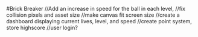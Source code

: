 #Brick Breaker
//Add an increase in speed for the ball in each level, 
//fix collision pixels and asset size
//make canvas fit screen size
//create a dashboard displaying current lives, level, and speed
//create point system, store highscore
//user login?